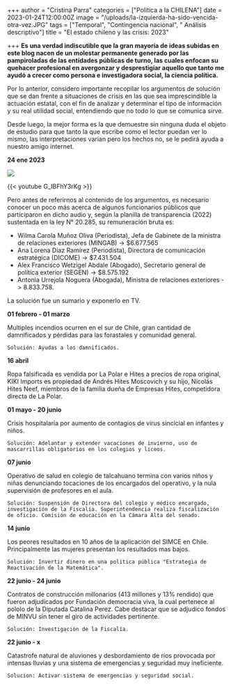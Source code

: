 +++
author = "Cristina Parra"
categories = ["Política a la CHILENA"]
date = 2023-01-24T12:00:00Z
image = "/uploads/la-izquierda-ha-sido-vencida-otra-vez.JPG"
tags = ["Temporal", "Contingencia nacional", " Análisis descriptivo"]
title = "El estado chileno y las crisis: 2023"

+++
**Es una verdad indiscutible que la gran mayoría de ideas subidas en este blog nacen de un molestar permanente generado por las pampiroladas de las entidades públicas de turno, las cuales enfocan su quehacer profesional en avergonzar y desprestigiar aquello que tanto me ayudó a crecer como persona e investigadora social, la ciencia política.**

Por lo anterior, considero importante recopilar los argumentos de solución que se dan frente a situaciones de crisis en las que sea imprescindible la actuación estatal, con el fin de analizar y determinar el tipo de información y su real utilidad social, entendiendo que no todo lo que se comunica sirve.

Desde luego, la mejor forma es la que demuestre sin ninguna duda el objeto de estudio para que tanto la que escribe como el lector puedan ver lo mismo, las interpretaciones varían pero los hechos no, se le pedirá ayuda a nuestro amigo internet.

**24 ene 2023**

![](/uploads/noticia-caso-1-pach.JPG)

{{< youtube G_IBFhY3rKg >}}
    

Pero antes de referirnos al contenido de los argumentos, es necesario conocer un poco más acerca de algunos funcionarios públicos que participaron en dicho audio y, según la planilla de transparencia (2022) sustentada en la ley N° 20.285, su remuneración bruta es:

* Wilma Carola Muñoz Oliva (Periodista), Jefa de Gabinete de la ministra de relaciones exteriores (MINGAB) -> $6.677.565
* Ana Lorena Diaz Ramírez (Periodista), Directora de comunicación estratégica (DICOME) -> $7.431.504
* Alex Francisco Wetzigel Abdale (Abogado), Secretario general de política exterior (SEGEN) -> $8.575.192
* Antonia Urrejola Noguera (Abogada), Ministra de relaciones exteriores -> 8.833.758.

La solución fue un sumario y exponerlo en TV.

**01 febrero - 01 marzo** 

Multiples incendios ocurren en el sur de Chile, gran cantidad de damnificados y pérdidas para las forastales y comunidad general.

    Solución: Ayudas a los damnificados.

**16 abril**

Ropa falsificada es vendida por La Polar e Hites a precios de ropa original, KIKI Imports es propiedad de Andrés Hites Moscovich y su hijo, Nicolás Hites Neef, miembros de la familia dueña de Empresas Hites, competidora directa de La Polar. 



**01 mayo - 20 junio**

Crisis hospitalaria por aumento de contagios de virus sincicial en infantes y niños.

    Solución: Adelantar y extender vacaciones de invierno, uso de mascarrillas obligatorios en los colegios y liceos.

**07 junio**

Operativo de salud en colegio de talcahuano termina con varios niños y niñas denunciando tocaciones de los encargados del operativo, y la nula supervisión de profesores en el aula.

    Solución: Suspensión de Directora del colegio y médico encargado, investigación de la Fiscalía. Superintendencia realiza fiscalización de oficio. Comisión de educación en la Cámara Alta del senado. 

**14 junio**

Los peores resultados en 10 años de la aplicación del SIMCE en Chile. Principalmente las mujeres presentan los resultados mas bajos.

    Solución: Invertir dinero en una politica pública "Estrategia de Reactivación de la Matemática".

**22 junio - 24 junio**

Contratos de construcción millonarios (413 millones y 13% rendido) que fueron adjudicados por Fundación democracia viva, la cual pertenece al pololo de la Diputada Catalina Perez. Cabe destacar que se adjudico fondos de MINVU sin tener el giro de actividades pertinente.

    Solución: Investigación de la Fiscalía.

**22 junio - x**

Catastrofe natural de aluviones y desbordamiento de rios provocada por intensas lluvias y una sistema de emergencias y seguridad muy ineficiente.

    Solucion: Activar sistema de emergencias y seguridad social.